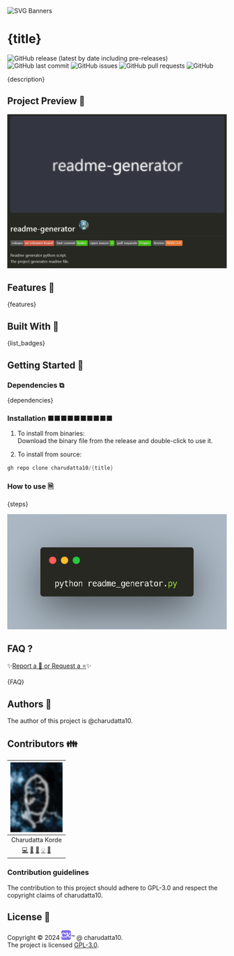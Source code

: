  
<!-- PROJECT Banner ![Readme](./Designer%20(3).png)-->
![SVG Banners](https://svg-banners.vercel.app/api?type=luminance&text1={title}&width=1020&height=460)
<!-- PROJECT TITLE --> <!-- <a name="readme-top"></a> -->
# {title} <!-- PROJECT LOGO ![Readme](./Designer%20(3).png) -->

<!-- PROJECT SHIELDS -->
![GitHub release (latest by date including pre-releases)](https://img.shields.io/github/v/release/charudatta10/{title}?include_prereleases)
![GitHub last commit](https://img.shields.io/github/last-commit/charudatta10/{title})
![GitHub issues](https://img.shields.io/github/issues-raw/charudatta10/{title})
![GitHub pull requests](https://img.shields.io/github/issues-pr/charudatta10/{title})
![GitHub](https://img.shields.io/github/license/charudatta10/{title})

<!-- Project Description -->
{description}  

<!-- SHARING ON SOCIAL MEDIA -->

<!-- TABLE OF CONTENTS -->

## Project Preview 📖 <!-- Usage screenshots -->

![Screenshot](Screenshot.png)

<!-- <p align="right"><a href="#readme-top">Jump to Top<img src="https://raw.githubusercontent.com/Tarikul-Islam-Anik/Animated-Fluent-Emojis/master/Emojis/Hand gestures/Index Pointing Up.png" alt="Pointing Up" width="25" height="25" /></a></p>
-->

## Features 🌟

{features} 

## Built With 🔧
{list_badges}

<!-- GETTING STARTED -->

## Getting Started 🌱

### Dependencies ⧉

{dependencies}

### Installation ■■■■■■■■■■

1. To install from binaries:  
   Download the binary file from the release and double-click to use it.

2. To install from source:

```PowerShell
gh repo clone charudatta10/{title}
```
 
### How to use 🗎

{steps}

![Screenshot](carbon.png)


## FAQ ?

✨[Report a 🐛 or Request a ⭐](https://github.com/charudatta10/{title}/issues)✨

{FAQ}

<!-- CONTRIBUTING -->

## Authors 👱

The author of this project is @charudatta10.  

## Contributors 👪

| ![](profile-picture.png) |
| :---: | 
| Charudatta Korde |
| [💻](#code-charudatta10)  [📖](#doc-charudatta10)  [🎨](#design-charudatta10)  [💡](#example-charudatta10)  [🤔](#ideas-charudatta10)|


### Contribution guidelines

The contribution to this project should adhere to GPL-3.0 and respect the copyright claims of charudatta10.

## License 📜

Copyright :copyright: 2024 ![ck](favicon05.svg):tm: @ charudatta10.   
The project is licensed [GPL-3.0](./LICENSE).